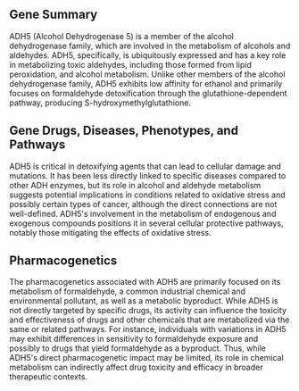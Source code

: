 ## Gene Summary
ADH5 (Alcohol Dehydrogenase 5) is a member of the alcohol dehydrogenase family, which are involved in the metabolism of alcohols and aldehydes. ADH5, specifically, is ubiquitously expressed and has a key role in metabolizing toxic aldehydes, including those formed from lipid peroxidation, and alcohol metabolism. Unlike other members of the alcohol dehydrogenase family, ADH5 exhibits low affinity for ethanol and primarily focuses on formaldehyde detoxification through the glutathione-dependent pathway, producing S-hydroxymethylglutathione.

## Gene Drugs, Diseases, Phenotypes, and Pathways
ADH5 is critical in detoxifying agents that can lead to cellular damage and mutations. It has been less directly linked to specific diseases compared to other ADH enzymes, but its role in alcohol and aldehyde metabolism suggests potential implications in conditions related to oxidative stress and possibly certain types of cancer, although the direct connections are not well-defined. ADH5's involvement in the metabolism of endogenous and exogenous compounds positions it in several cellular protective pathways, notably those mitigating the effects of oxidative stress.

## Pharmacogenetics
The pharmacogenetics associated with ADH5 are primarily focused on its metabolism of formaldehyde, a common industrial chemical and environmental pollutant, as well as a metabolic byproduct. While ADH5 is not directly targeted by specific drugs, its activity can influence the toxicity and effectiveness of drugs and other chemicals that are metabolized via the same or related pathways. For instance, individuals with variations in ADH5 may exhibit differences in sensitivity to formaldehyde exposure and possibly to drugs that yield formaldehyde as a byproduct. Thus, while ADH5's direct pharmacogenetic impact may be limited, its role in chemical metabolism can indirectly affect drug toxicity and efficacy in broader therapeutic contexts.